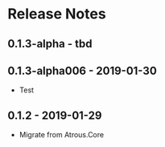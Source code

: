 ﻿# Release Notes

## 0.1.3-alpha - tbd

## 0.1.3-alpha006 - 2019-01-30
* Test

## 0.1.2 - 2019-01-29
* Migrate from Atrous.Core
